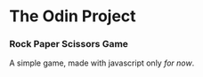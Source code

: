 # The Odin Project
### Rock Paper Scissors Game

A simple game, made with javascript only *for now*.